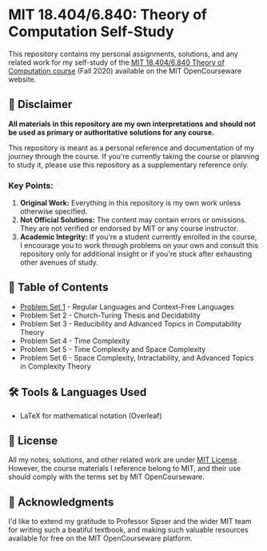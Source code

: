 # MIT 18.404/6.840: Theory of Computation Self-Study

This repository contains my personal assignments, solutions, and any related work for my self-study of the [MIT 18.404/6.840 Theory of Computation course](https://ocw.mit.edu/courses/18-404j-theory-of-computation-fall-2020/) (Fall 2020) available on the MIT OpenCourseware website.

## 🚫 Disclaimer

**All materials in this repository are my own interpretations and should not be used as primary or authoritative solutions for any course.**

This repository is meant as a personal reference and documentation of my journey through the course. If you're currently taking the course or planning to study it, please use this repository as a supplementary reference only.

### Key Points:

1. **Original Work:** Everything in this repository is my own work unless otherwise specified.
2. **Not Official Solutions:** The content may contain errors or omissions. They are not verified or endorsed by MIT or any course instructor.
3. **Academic Integrity:** If you're a student currently enrolled in the course, I encourage you to work through problems on your own and consult this repository only for additional insight or if you're stuck after exhausting other avenues of study.

## 📖 Table of Contents

- [Problem Set 1](./pdf/pset1_solution.pdf) - Regular Languages and Context-Free Languages
- Problem Set 2 - Church-Turing Thesis and Decidability
- Problem Set 3 - Reducibility and Advanced Topics in Computability Theory
- Problem Set 4 - Time Complexity
- Problem Set 5 - Time Complexity and Space Complexity
- Problem Set 6 - Space Complexity, Intractability, and Advanced Topics in Complexity Theory

## 🛠️ Tools & Languages Used

- LaTeX for mathematical notation (Overleaf)

## 💼 License

All my notes, solutions, and other related work are under [MIT License](./LICENSE). However, the course materials I reference belong to MIT, and their use should comply with the terms set by MIT OpenCourseware.

## 🙏 Acknowledgments

I'd like to extend my gratitude to Professor Sipser and the wider MIT team for writing such a beatiful textbook, and making such valuable resources available for free on the MIT OpenCourseware platform.
